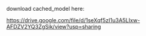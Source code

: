 download cached_model here:

https://drive.google.com/file/d/1seXqf5zI1u3A5LIxw-AFDZV2YQ3ZgSik/view?usp=sharing